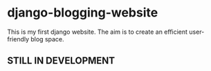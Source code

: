 # django-blogging-website
This is my first django website. The aim is to create an efficient user-friendly blog space.


## STILL IN DEVELOPMENT

                                              
